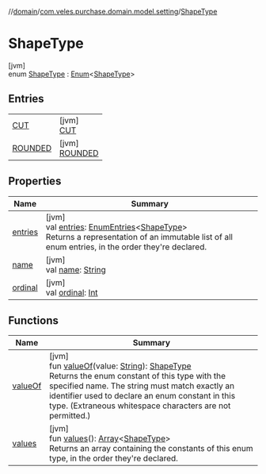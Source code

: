 //[domain](../../../index.md)/[com.veles.purchase.domain.model.setting](../index.md)/[ShapeType](index.md)

# ShapeType

[jvm]\
enum [ShapeType](index.md) : [Enum](https://kotlinlang.org/api/latest/jvm/stdlib/kotlin/-enum/index.html)&lt;[ShapeType](index.md)&gt;

## Entries

| | |
|---|---|
| [CUT](-c-u-t/index.md) | [jvm]<br>[CUT](-c-u-t/index.md) |
| [ROUNDED](-r-o-u-n-d-e-d/index.md) | [jvm]<br>[ROUNDED](-r-o-u-n-d-e-d/index.md) |

## Properties

| Name | Summary |
|---|---|
| [entries](entries.md) | [jvm]<br>val [entries](entries.md): [EnumEntries](https://kotlinlang.org/api/latest/jvm/stdlib/kotlin.enums/-enum-entries/index.html)&lt;[ShapeType](index.md)&gt;<br>Returns a representation of an immutable list of all enum entries, in the order they're declared. |
| [name](../-size-type/-p-e-r-c-e-n-t/index.md#-372974862%2FProperties%2F-1078502285) | [jvm]<br>val [name](../-size-type/-p-e-r-c-e-n-t/index.md#-372974862%2FProperties%2F-1078502285): [String](https://kotlinlang.org/api/latest/jvm/stdlib/kotlin/-string/index.html) |
| [ordinal](../-size-type/-p-e-r-c-e-n-t/index.md#-739389684%2FProperties%2F-1078502285) | [jvm]<br>val [ordinal](../-size-type/-p-e-r-c-e-n-t/index.md#-739389684%2FProperties%2F-1078502285): [Int](https://kotlinlang.org/api/latest/jvm/stdlib/kotlin/-int/index.html) |

## Functions

| Name | Summary |
|---|---|
| [valueOf](value-of.md) | [jvm]<br>fun [valueOf](value-of.md)(value: [String](https://kotlinlang.org/api/latest/jvm/stdlib/kotlin/-string/index.html)): [ShapeType](index.md)<br>Returns the enum constant of this type with the specified name. The string must match exactly an identifier used to declare an enum constant in this type. (Extraneous whitespace characters are not permitted.) |
| [values](values.md) | [jvm]<br>fun [values](values.md)(): [Array](https://kotlinlang.org/api/latest/jvm/stdlib/kotlin/-array/index.html)&lt;[ShapeType](index.md)&gt;<br>Returns an array containing the constants of this enum type, in the order they're declared. |

